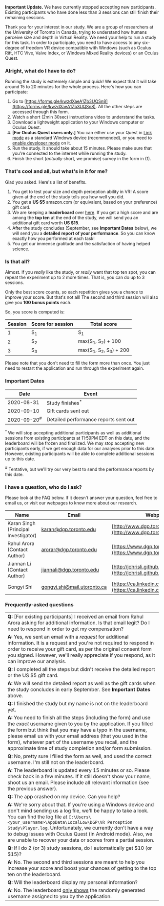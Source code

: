 **Important Update.** We have currently stopped accepting new participants. Existing participants who have done less than 3 sessions can still finish their remaining sessions.

Thank you for your interest in our study. We are a group of researchers at the University of Toronto in Canada, trying to understand how humans perceive size and depth in Virtual Reality. We need your help to run a study for this task. In order to participate, you need to have access to any six–degree of freedom VR device compatible with Windows (such as Oculus Rift, HTC Vive, Valve Index, or Windows Mixed Reality devices) or an Oculus Quest.

### Alright, what do I have to do?

Running the study is extremely simple and quick! We expect that it will take around 15 to 20 minutes for the whole process. Here's how you can participate:

1. Go to [https://forms.gle/kwzdXaeA1Zb3UQSn8](https://forms.gle/kwzdXaeA1Zb3UQSn8). All the other steps are accessed through this form.
2. Watch a short (2min 30sec) instructions video to understand the tasks.
3. Download a lightweight application to your Windows computer or Oculus Quest.
4. **[For Oculus Quest users only.]** You can either use your Quest in [Link mode](https://www.oculus.com/blog/play-rift-content-on-quest-with-oculus-link-available-now-in-beta/) as a standard Windows device (recommended), or you need to [enable developer mode](https://uploadvr.com/how-to-sideload-apps-oculus-go/) on it.
5. Run the study. It should take about 15 minutes. Please make sure that you're connected to the internet while running the study.
6. Finish the short (_actually_ short, we promise) survey in the form in (1).

### That's cool and all, but what's in it for me?

Glad you asked. Here's a list of benefits.

1. You get to test your size and depth perception ability in VR! A score given at the end of the study tells you how well you did.
2. You get a **US $5** amazon.com (or equivalent, based on your preference) gift card.
3. We are keeping a **leaderboard** over [here](https://vr-perception-leaderboard.herokuapp.com/). If you get a high score and are among the **top ten** at the end of the study, we will send you an additional gift card worth **US $15**.
4. After the study concludes (September, see **Important Dates** below), we will send you a **detailed report of your performance**. So you can know exactly how you performed at each task!
5. You get our immense gratitude and the satisfaction of having helped science.

### Is that all?

Almost. If you _really_ like the study, or _really_ want that top ten spot, you can repeat the experiment up to 2 more times. That is, you can do up to 3 sessions.

Only the best score counts, so each repetition gives you a chance to improve your score. But that's not all! The second and third session will also give you **100 bonus points** each.

So, you score is computed is:

| Session  | Score for session  | Total score                                             |
| ---      | ---                | ---                                                     |
| 1        | S<sub>1</sub>      | S<sub>1</sub>                                           |
| 2        | S<sub>2</sub>      | max(S<sub>1</sub>, S<sub>2</sub>) + 100                 |
| 3        | S<sub>3</sub>      | max(S<sub>1</sub>, S<sub>2</sub>, S<sub>3</sub>) + 200  |

Please note that you don't need to fill the form more than once. You just need to restart the application and run through the experiment again.

### Important Dates

| Date | Event |
| --- | --- |
| 2020-08-31 | Study finishes<sup>*</sup> |
| 2020-09-10 | Gift cards sent out |
| 2020-09-20<sup>#</sup> | Detailed performance reports sent out |

<sup>*</sup> We will stop accepting additional participants as well as additional sessions from existing participants at 11:59PM EDT on this date, and the leaderboard will be frozen and finalized. We may stop accepting new participants early, if we get enough data for our analyses prior to this date. However, existing participants will be able to complete additional sessions up to this date.

<sup>#</sup> Tentative, but we'll try our very best to send the performance reports by this date.

### I have a question, who do I ask?

Please look at the FAQ below. If it doesn't answer your question, feel free to email us, or visit our webpages to know more about our research.

| Name                                  | Email                                                             | Webpage                                                   |
| ------------------------------------- | -----------------------------------------------------             | ----------------------------------------        |
| Karan Singh (Principal Investigator)  | [karan@dgp.toronto.edu](mailto:karan@dgp.toronto.edu)             | [http://www.dgp.toronto.edu/~karan/](http://www.dgp.toronto.edu/~karan/) | 
| Rahul Arora (Contact Author)          | [arorar@dgp.toronto.edu](mailto:arorar@dgp.toronto.edu)           | [https://www.dgp.toronto.edu/~arorar/](https://www.dgp.toronto.edu/~arorar/) | 
| Jiannan Li (Contact Author)           | [jiannali@dgp.toronto.edu](mailto:jiannanli@dgp.toronto.edu)      | [http://jchrisli.github.io/](http://jchrisli.github.io/) | 
| Gongyi Shi                            | [gongyi.shi@mail.utoronto.ca](mailto:gongyi.shi@mail.utoronto.ca) | [https://ca.linkedin.com/in/gongyi-shi](https://ca.linkedin.com/in/gongyi-shi) |


### Frequently-asked questions

| |
| --- |
| **Q:** [For existing participants] I received an email from Rahul Arora asking for additional information. Is that email legit? Do I need to respond in order to get my compensation? |
| **A:** Yes, we sent an email with a _request_ for additional information. It is a request and you're not required to respond in order to receive your gift card, as per the original consent form you signed. However, we'll really appreciate if you respond, as it can improve our analysis. |
| **Q:** I completed all the steps but didn't receive the detailed report or the US $5 gift card.|
| **A:** We will send the detailed report as well as the gift cards when the study concludes in early September. See **Important Dates** above.|
| **Q:** I finished the study but my name is not on the leaderboard yet. |
| **A:** You need to finish all the steps (including the form) and use the *exact* username given to you by the application. If you filled the form but think that you may have a typo in the username, please email us with your email address (that you used in the form), whatever part of the username you recall, and the approximate time of study completion and/or form submission. |
| **Q:** No, pretty sure I filled the form as well, and used the correct username. I'm still not on the leaderboard. |
| **A:** The leaderboard is updated every 15 minutes or so. Please check back in a few minutes. If it still doesn't show your name, shoot us an email. Please include all relevant information (see the previous answer). |
| **Q:** The app crashed on my device. Can you help? |
| **A:** We're sorry about that. If you're using a Windows device and don't mind sending us a log file, we'll be happy to take a look. You can find the log file at `C:\Users\<your_username>\AppData\LocalLow\DGP\VR Perception Study\Player.log`. Unfortunately, we currently don't have a way to debug issues with Oculus Quest (in Android mode). Also, we are unable to recover your data or scores from a partial session. |
| **Q:** If I do 2 (or 3) study sessions, do I automatically get $10 (or $15)? |
| **A:** No. The second and third sessions are meant to help you increase your score and boost your chances of getting to the top ten on the leaderboard. |
| **Q:** Will the leaderboard display my personal information? |
| **A:** No. The leaderboard [only shows](https://vr-perception-leaderboard.herokuapp.com/) the randomly generated username assigned to you by the application. |
